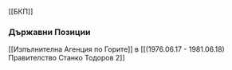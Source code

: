 [[БКП]]

### Държавни Позиции
[[Изпълнителна Агенция по Горите]] в [[(1976.06.17 - 1981.06.18) Правителство Станко Тодоров 2]]